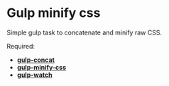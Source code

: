 Gulp minify css
===============

Simple gulp task to concatenate and minify raw CSS.

Required:

- [**gulp-concat**](https://www.npmjs.org/package/gulp-concat)
- [**gulp-minify-css**](https://www.npmjs.org/package/gulp-minify-css)
- [**gulp-watch**](https://www.npmjs.org/package/gulp-watch)
